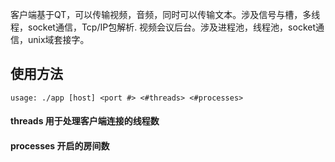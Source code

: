 客户端基于QT，可以传输视频，音频，同时可以传输文本。涉及信号与槽，多线程，socket通信，Tcp/IP包解析. 
视频会议后台。涉及进程池，线程池，socket通信，unix域套接字。
## 使用方法

``
usage: ./app [host] <port #> <#threads> <#processes>
``

#### threads 用于处理客户端连接的线程数

#### processes 开启的房间数

